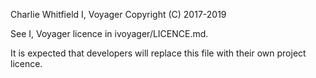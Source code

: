 Charlie Whitfield
I, Voyager
Copyright (C) 2017-2019

See I, Voyager licence in ivoyager/LICENCE.md.

It is expected that developers will replace this file with their own project
licence.

